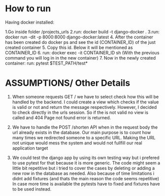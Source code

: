# How to run
Having docker installed:

1.Go inside folder /projects_urls
2.run: docker build -t django-docker .
3.run: docker run -dit -p 8000:8000 django-docker:latest
4. After the container has been created do docker ps and see the
   id (CONTAINER_ID) of the just created container
5. Copy this id. Below it will be mentioned as CONTAINER_ID
6. run: docker exec -it CONTAINER_ID sh
(With the previous command you will log in in the new container)
7. Now in the newly created container:
   run: pytest $TEST_PATH/test*


# ASSUMPTIONS/ Other Details
1. When someone requests GET /<shortcode> we have to select check how this will be
   handled by the backend. I could create a view which checks if the value
   <shortcode> is valid or not and return the message respectively. However,
   I decided to check directly in the urls session. So if the <shortcode> is
   not valid no view is called and 404 Page not found error is returned.

2. We have to handle the POST /shorten API when in the request body the url already
   exists in the database. Our main purpose is to count how many times we redirected
   someone to a specific URL. Making the URL not unique would mess the system and 
   would not fullfill our real application target

3. We could test the django app by using its own testing way but i prefered to use pytest for
   that because it is more generic. The code might seem a little bit repetitive but i tried 
   to cover the cases by deleting or adding a new row in the database as needed. Also because
   of time limitations i didnt add fixtures (and thats the main reason the code seems repetitive)
   In case more time is available the pytests have to fixed and fixtures have to be used instead.

